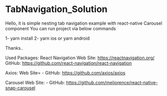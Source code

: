 # TabNavigation_Solution

Hello, it is simple nesting tab navigation example with react-native Carousel component
You can run project via below commands

1- yarn install
2- yarn ios or yarn android

Thanks..

Used Packages:
React Navigation
  Web Site: https://reactnavigation.org/
  GitHub: https://github.com/react-navigation/react-navigation
  
Axios:
  Web Site= -
  GitHub: https://github.com/axios/axios
  
Carousel
  Web Site: -
  GitHub: https://github.com/meliorence/react-native-snap-carousel
  
  
  
